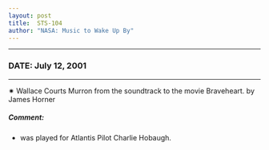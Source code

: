```yaml
---
layout: post
title:  STS-104
author: "NASA: Music to Wake Up By"
---
```


----
### DATE: July 12, 2001
----
✷ Wallace Courts Murron from the soundtrack to the movie Braveheart. by James Horner

##### Comment:
* was played for Atlantis Pilot Charlie Hobaugh.
